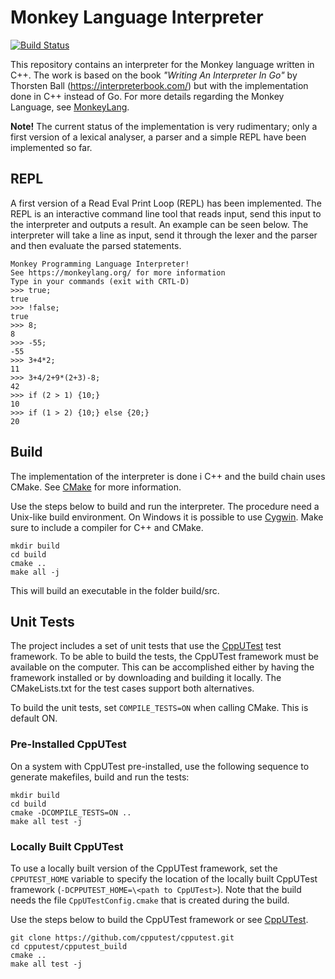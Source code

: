 # Monkey Language Interpreter

[![Build Status](https://travis-ci.org/bluezephyr/interpreter.svg?branch=master)](https://travis-ci.org/bluezephyr/interpreter)

This repository contains an interpreter for the Monkey language written in C++.
The work is based on the book *"Writing An Interpreter In Go"* by Thorsten Ball
(https://interpreterbook.com/) but with the implementation done in C++ instead
of Go. For more details regarding the Monkey Language, see
[MonkeyLang](https://monkeylang.org/).

**Note!** The current status of the implementation is very rudimentary; only a
first version of a lexical analyser, a parser and a simple REPL have been
implemented so far.

## REPL

A first version of a Read Eval Print Loop (REPL) has been implemented. The REPL
is an interactive command line tool that reads input, send this input to the
interpreter and outputs a result. An example can be seen below. The interpreter
will take a line as input, send it through the lexer and the parser and then
evaluate the parsed statements.

    Monkey Programming Language Interpreter!
    See https://monkeylang.org/ for more information
    Type in your commands (exit with CRTL-D)
    >>> true;
    true
    >>> !false;
    true
    >>> 8;
    8
    >>> -55;
    -55
    >>> 3+4*2;
    11
    >>> 3+4/2+9*(2+3)-8;
    42
    >>> if (2 > 1) {10;}
    10
    >>> if (1 > 2) {10;} else {20;}
    20

## Build

The implementation of the interpreter is done i C++ and the build chain uses
CMake. See [CMake](https://cmake.org/) for more information.

Use the steps below to build and run the interpreter. The procedure need a
Unix-like build environment. On Windows it is possible to use
[Cygwin](https://www.cygwin.com/). Make sure to include a compiler for C++ and
CMake.

    mkdir build
    cd build
    cmake ..
    make all -j

This will build an executable in the folder build/src.


## Unit Tests

The project includes a set of unit tests that use the
[CppUTest](http://cpputest.github.io/) test framework. To be able to build the
tests, the CppUTest framework must be available on the computer. This can be
accomplished either by having the framework installed or by downloading and
building it locally. The CMakeLists.txt for the test cases support both
alternatives.

To build the unit tests, set `COMPILE_TESTS=ON` when calling CMake. This is
default ON.

### Pre-Installed CppUTest

On a system with CppUTest pre-installed, use the following sequence to generate
makefiles, build and run the tests:

    mkdir build
    cd build
    cmake -DCOMPILE_TESTS=ON ..
    make all test -j

### Locally Built CppUTest

To use a locally built version of the CppUTest framework, set the
`CPPUTEST_HOME` variable to specify the location of the locally built CppUTest
framework (`-DCPPUTEST_HOME=\<path to CppUTest>`). Note that the build needs
the file `CppUTestConfig.cmake` that is created during the build.

Use the steps below to build the CppUTest framework or see
[CppUTest](http://cpputest.github.io/).

    git clone https://github.com/cpputest/cpputest.git
    cd cpputest/cpputest_build
    cmake ..
    make all test -j

